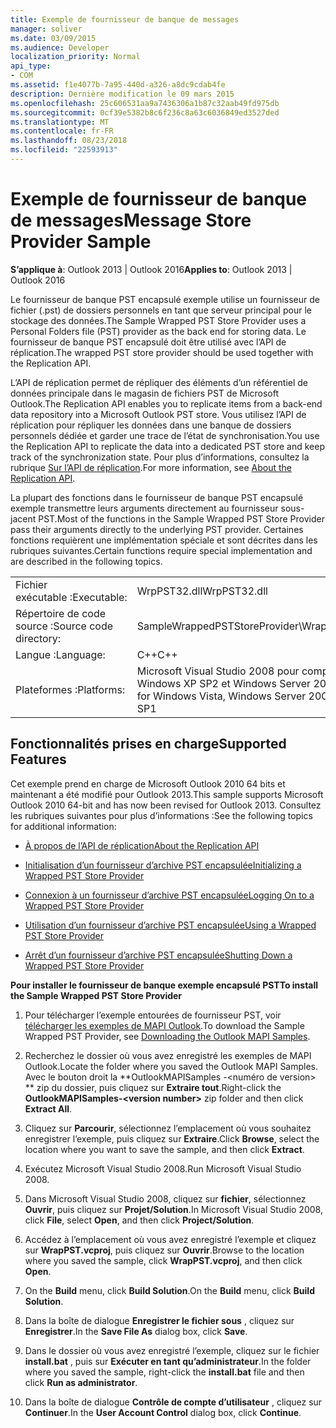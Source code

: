 ```yaml
---
title: Exemple de fournisseur de banque de messages
manager: soliver
ms.date: 03/09/2015
ms.audience: Developer
localization_priority: Normal
api_type:
- COM
ms.assetid: f1e4077b-7a95-440d-a326-a8dc9cdab4fe
description: Dernière modification le 09 mars 2015
ms.openlocfilehash: 25c606531aa9a7436306a1b87c32aab49fd975db
ms.sourcegitcommit: 0cf39e5382b8c6f236c8a63c6036849ed3527ded
ms.translationtype: MT
ms.contentlocale: fr-FR
ms.lasthandoff: 08/23/2018
ms.locfileid: "22593913"
---
```

# <a name="message-store-provider-sample"></a><span data-ttu-id="7f481-103">Exemple de fournisseur de banque de messages</span><span class="sxs-lookup"><span data-stu-id="7f481-103">Message Store Provider Sample</span></span>

  
  
<span data-ttu-id="7f481-104">**S’applique à**: Outlook 2013 | Outlook 2016</span><span class="sxs-lookup"><span data-stu-id="7f481-104">**Applies to**: Outlook 2013 | Outlook 2016</span></span> 
  
<span data-ttu-id="7f481-105">Le fournisseur de banque PST encapsulé exemple utilise un fournisseur de fichier (.pst) de dossiers personnels en tant que serveur principal pour le stockage des données.</span><span class="sxs-lookup"><span data-stu-id="7f481-105">The Sample Wrapped PST Store Provider uses a Personal Folders file (PST) provider as the back end for storing data.</span></span> <span data-ttu-id="7f481-106">Le fournisseur de banque PST encapsulé doit être utilisé avec l’API de réplication.</span><span class="sxs-lookup"><span data-stu-id="7f481-106">The wrapped PST store provider should be used together with the Replication API.</span></span> 
  
<span data-ttu-id="7f481-107">L’API de réplication permet de répliquer des éléments d’un référentiel de données principale dans le magasin de fichiers PST de Microsoft Outlook.</span><span class="sxs-lookup"><span data-stu-id="7f481-107">The Replication API enables you to replicate items from a back-end data repository into a Microsoft Outlook PST store.</span></span> <span data-ttu-id="7f481-108">Vous utilisez l’API de réplication pour répliquer les données dans une banque de dossiers personnels dédiée et garder une trace de l’état de synchronisation.</span><span class="sxs-lookup"><span data-stu-id="7f481-108">You use the Replication API to replicate the data into a dedicated PST store and keep track of the synchronization state.</span></span> <span data-ttu-id="7f481-109">Pour plus d’informations, consultez la rubrique [Sur l’API de réplication](about-the-replication-api.md).</span><span class="sxs-lookup"><span data-stu-id="7f481-109">For more information, see [About the Replication API](about-the-replication-api.md).</span></span>
  
<span data-ttu-id="7f481-110">La plupart des fonctions dans le fournisseur de banque PST encapsulé exemple transmettre leurs arguments directement au fournisseur sous-jacent PST.</span><span class="sxs-lookup"><span data-stu-id="7f481-110">Most of the functions in the Sample Wrapped PST Store Provider pass their arguments directly to the underlying PST provider.</span></span> <span data-ttu-id="7f481-111">Certaines fonctions requièrent une implémentation spéciale et sont décrites dans les rubriques suivantes.</span><span class="sxs-lookup"><span data-stu-id="7f481-111">Certain functions require special implementation and are described in the following topics.</span></span>
  
|||
|:-----|:-----|
|<span data-ttu-id="7f481-112">Fichier exécutable :</span><span class="sxs-lookup"><span data-stu-id="7f481-112">Executable:</span></span>  <br/> |<span data-ttu-id="7f481-113">WrpPST32.dll</span><span class="sxs-lookup"><span data-stu-id="7f481-113">WrpPST32.dll</span></span>  <br/> |
|<span data-ttu-id="7f481-114">Répertoire de code source :</span><span class="sxs-lookup"><span data-stu-id="7f481-114">Source code directory:</span></span>  <br/> |<span data-ttu-id="7f481-115">SampleWrappedPSTStoreProvider\WrapPST</span><span class="sxs-lookup"><span data-stu-id="7f481-115">SampleWrappedPSTStoreProvider\WrapPST</span></span>  <br/> |
|<span data-ttu-id="7f481-116">Langue :</span><span class="sxs-lookup"><span data-stu-id="7f481-116">Language:</span></span>  <br/> |<span data-ttu-id="7f481-117">C++</span><span class="sxs-lookup"><span data-stu-id="7f481-117">C++</span></span>  <br/> |
|<span data-ttu-id="7f481-118">Plateformes :</span><span class="sxs-lookup"><span data-stu-id="7f481-118">Platforms:</span></span>  <br/> |<span data-ttu-id="7f481-119">Microsoft Visual Studio 2008 pour compiler pour Windows Vista, Windows Server 2008, Windows XP SP2 et Windows Server 2003 SP1</span><span class="sxs-lookup"><span data-stu-id="7f481-119">Microsoft Visual Studio 2008 to compile for Windows Vista, Windows Server 2008, Windows XP SP2, and Windows Server 2003 SP1</span></span>  <br/> |
   
## <a name="supported-features"></a><span data-ttu-id="7f481-120">Fonctionnalités prises en charge</span><span class="sxs-lookup"><span data-stu-id="7f481-120">Supported Features</span></span>

<span data-ttu-id="7f481-121">Cet exemple prend en charge de Microsoft Outlook 2010 64 bits et maintenant a été modifié pour Outlook 2013.</span><span class="sxs-lookup"><span data-stu-id="7f481-121">This sample supports Microsoft Outlook 2010 64-bit and has now been revised for Outlook 2013.</span></span> <span data-ttu-id="7f481-122">Consultez les rubriques suivantes pour plus d’informations :</span><span class="sxs-lookup"><span data-stu-id="7f481-122">See the following topics for additional information:</span></span>
  
- [<span data-ttu-id="7f481-123">À propos de l’API de réplication</span><span class="sxs-lookup"><span data-stu-id="7f481-123">About the Replication API</span></span>](about-the-replication-api.md)
    
- [<span data-ttu-id="7f481-124">Initialisation d’un fournisseur d’archive PST encapsulée</span><span class="sxs-lookup"><span data-stu-id="7f481-124">Initializing a Wrapped PST Store Provider</span></span>](initializing-a-wrapped-pst-store-provider.md)
    
- [<span data-ttu-id="7f481-125">Connexion à un fournisseur d’archive PST encapsulée</span><span class="sxs-lookup"><span data-stu-id="7f481-125">Logging On to a Wrapped PST Store Provider</span></span>](logging-on-to-a-wrapped-pst-store-provider.md)
    
- [<span data-ttu-id="7f481-126">Utilisation d’un fournisseur d’archive PST encapsulée</span><span class="sxs-lookup"><span data-stu-id="7f481-126">Using a Wrapped PST Store Provider</span></span>](using-a-wrapped-pst-store-provider.md)
    
- [<span data-ttu-id="7f481-127">Arrêt d’un fournisseur d’archive PST encapsulée</span><span class="sxs-lookup"><span data-stu-id="7f481-127">Shutting Down a Wrapped PST Store Provider</span></span>](shutting-down-a-wrapped-pst-store-provider.md)
    
 <span data-ttu-id="7f481-128">**Pour installer le fournisseur de banque exemple encapsulé PST**</span><span class="sxs-lookup"><span data-stu-id="7f481-128">**To install the Sample Wrapped PST Store Provider**</span></span>
  
1. <span data-ttu-id="7f481-129">Pour télécharger l’exemple entourées de fournisseur PST, voir [télécharger les exemples de MAPI Outlook](downloading-the-outlook-mapi-samples.md).</span><span class="sxs-lookup"><span data-stu-id="7f481-129">To download the Sample Wrapped PST Provider, see [Downloading the Outlook MAPI Samples](downloading-the-outlook-mapi-samples.md).</span></span>
    
2. <span data-ttu-id="7f481-130">Recherchez le dossier où vous avez enregistré les exemples de MAPI Outlook.</span><span class="sxs-lookup"><span data-stu-id="7f481-130">Locate the folder where you saved the Outlook MAPI Samples.</span></span> <span data-ttu-id="7f481-131">Avec le bouton droit la **OutlookMAPISamples -\<numéro de version\> ** zip du dossier, puis cliquez sur **Extraire tout**.</span><span class="sxs-lookup"><span data-stu-id="7f481-131">Right-click the **OutlookMAPISamples-\<version number\>** zip folder and then click **Extract All**.</span></span>
    
3. <span data-ttu-id="7f481-132">Cliquez sur **Parcourir**, sélectionnez l’emplacement où vous souhaitez enregistrer l’exemple, puis cliquez sur **Extraire**.</span><span class="sxs-lookup"><span data-stu-id="7f481-132">Click **Browse**, select the location where you want to save the sample, and then click **Extract**.</span></span>
    
4. <span data-ttu-id="7f481-133">Exécutez Microsoft Visual Studio 2008.</span><span class="sxs-lookup"><span data-stu-id="7f481-133">Run Microsoft Visual Studio 2008.</span></span>
    
5. <span data-ttu-id="7f481-134">Dans Microsoft Visual Studio 2008, cliquez sur **fichier**, sélectionnez **Ouvrir**, puis cliquez sur **Projet/Solution**.</span><span class="sxs-lookup"><span data-stu-id="7f481-134">In Microsoft Visual Studio 2008, click **File**, select **Open**, and then click **Project/Solution**.</span></span>
    
6. <span data-ttu-id="7f481-135">Accédez à l’emplacement où vous avez enregistré l’exemple et cliquez sur **WrapPST.vcproj**, puis cliquez sur **Ouvrir**.</span><span class="sxs-lookup"><span data-stu-id="7f481-135">Browse to the location where you saved the sample, click **WrapPST.vcproj**, and then click **Open**.</span></span>
    
7. <span data-ttu-id="7f481-136">On the **Build** menu, click **Build Solution**.</span><span class="sxs-lookup"><span data-stu-id="7f481-136">On the **Build** menu, click **Build Solution**.</span></span>
    
8. <span data-ttu-id="7f481-137">Dans la boîte de dialogue **Enregistrer le fichier sous** , cliquez sur **Enregistrer**.</span><span class="sxs-lookup"><span data-stu-id="7f481-137">In the **Save File As** dialog box, click **Save**.</span></span>
    
9. <span data-ttu-id="7f481-138">Dans le dossier où vous avez enregistré l’exemple, cliquez sur le fichier **install.bat** , puis sur **Exécuter en tant qu’administrateur**.</span><span class="sxs-lookup"><span data-stu-id="7f481-138">In the folder where you saved the sample, right-click the **install.bat** file and then click **Run as administrator**.</span></span>
    
10. <span data-ttu-id="7f481-139">Dans la boîte de dialogue **Contrôle de compte d’utilisateur** , cliquez sur **Continuer**.</span><span class="sxs-lookup"><span data-stu-id="7f481-139">In the **User Account Control** dialog box, click **Continue**.</span></span>
    

